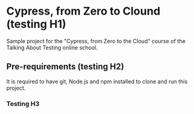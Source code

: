 # Cypress, from Zero to Clound (testing H1)

Sample project for the "Cypress, from Zero to the Cloud" course of the Talking About Testing online school.

## Pre-requirements (testing H2)

It is required to have git, Node.js and npm installed to clone and run this project.

### Testing H3

